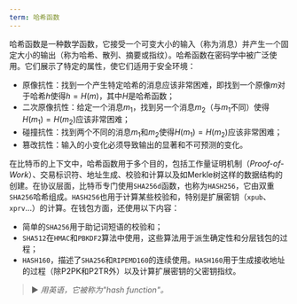 ```yaml
---
term: 哈希函数
---
```


哈希函数是一种数学函数，它接受一个可变大小的输入（称为消息）并产生一个固定大小的输出（称为哈希、散列、摘要或指纹）。哈希函数在密码学中被广泛使用。它们展示了特定的属性，使它们适用于安全环境：
* 原像抗性：找到一个产生特定哈希的消息应该非常困难，即找到一个原像$m$对于哈希$h$使得$h = H(m)$，其中$H$是哈希函数；
* 二次原像抗性：给定一个消息$m_1$，找到另一个消息$m_2$（与$m_1$不同）使得$H(m_1) = H(m_2)$应该非常困难；
* 碰撞抗性：找到两个不同的消息$m_1$和$m_2$使得$H(m_1) = H(m_2)$应该非常困难；
* 篡改抗性：输入的小变化必须导致输出的显著和不可预测的变化。

在比特币的上下文中，哈希函数用于多个目的，包括工作量证明机制（*Proof-of-Work*）、交易标识符、地址生成、校验和计算以及如Merkle树这样的数据结构的创建。在协议层面，比特币专门使用`SHA256d`函数，也称为`HASH256`，它由双重`SHA256`哈希组成。`HASH256`也用于计算某些校验和，特别是扩展密钥（`xpub`、`xprv`...）的计算。在钱包方面，还使用以下内容：
* 简单的`SHA256`用于助记词短语的校验和；
* `SHA512`在`HMAC`和`PBKDF2`算法中使用，这些算法用于派生确定性和分层钱包的过程；
* `HASH160`，描述了`SHA256`和`RIPEMD160`的连续使用。`HASH160`用于生成接收地址的过程（除P2PK和P2TR外）以及计算扩展密钥的父密钥指纹。

> ► *用英语，它被称为"hash function"。*